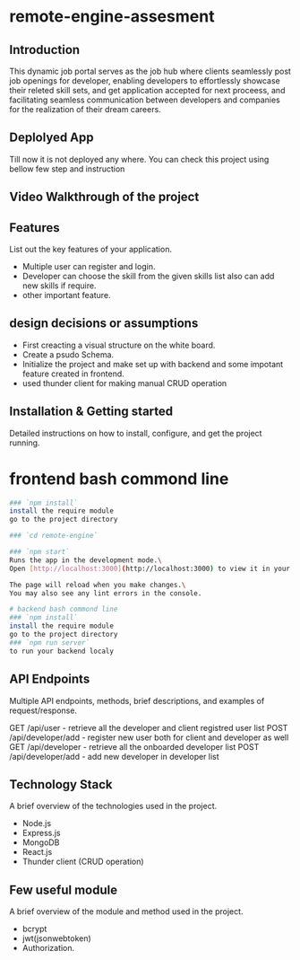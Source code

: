 # remote-engine-assesment

## Introduction
This dynamic job portal serves as the job hub where clients seamlessly post job openings for developer, enabling developers to effortlessly showcase their releted skill sets, and get application accepted for next proceess, and facilitating seamless communication between developers and companies for the realization of their dream careers.

## Deplolyed App
Till now it is not deployed any where. You can check this project using bellow few step and instruction 

## Video Walkthrough of the project



## Features
List out the key features of your application.

- Multiple user can register and login.
- Developer can choose the skill from the given skills list also can add new skills if require.
- other important feature.

## design decisions or assumptions
- First creacting a visual structure on the white board.
- Create a psudo Schema.
- Initialize the project and make set up with backend and some impotant feature created in frontend.
- used  thunder client for making manual CRUD operation 

## Installation & Getting started
Detailed instructions on how to install, configure, and get the project running.
# frontend bash commond line 
```bash
### `npm install`
install the require module 
go to the project directory

### `cd remote-engine`

### `npm start`
Runs the app in the development mode.\
Open [http://localhost:3000](http://localhost:3000) to view it in your browser.

The page will reload when you make changes.\
You may also see any lint errors in the console.

# backend bash commond line
### `npm install`
install the require module 
go to the project directory
### `npm run server`
to run your backend localy

```
## API Endpoints
Multiple API endpoints, methods, brief descriptions, and examples of request/response.

GET /api/user - retrieve all the developer and client registred user list 
POST /api/developer/add - register new user both for client and developer as well 
GET /api/developer - retrieve all the onboarded developer list 
POST /api/developer/add - add new developer in developer list 


## Technology Stack
A brief overview of the technologies used in the project.

- Node.js
- Express.js
- MongoDB
- React.js
- Thunder client (CRUD operation)

## Few useful module  
A brief overview of the module and method used in the project.

- bcrypt
- jwt(jsonwebtoken)
- Authorization.
